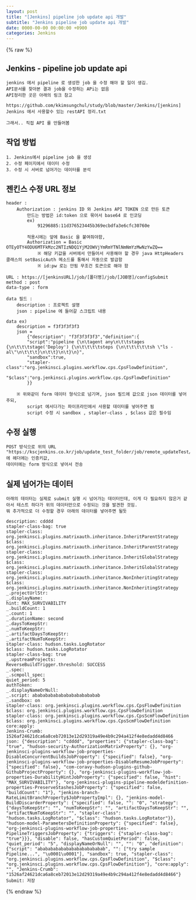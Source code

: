 ```yaml
---  
layout: post  
title: "[Jenkins] pipeline job update api 개발"  
subtitle: "Jenkins pipeline job update api 개발"  
date: 0000-00-00 00:00:00 +0900  
categories: Jenkins  
---  
```

{% raw %}  
## Jenkins - pipeline job update api  
	jenkins 에서 pipeline 로 생성한 job 을 수정 해야 할 일이 생김.  
	API문서를 찾아본 결과 job을 수정하는 APi는 없음  
	API정리한 곳은 아래의 링크 참고  
		https://github.com/kkimsungchul/study/blob/master/Jenkins/[jenkins] Jenkins 에서 사용할수 있는 restAPI 정리.txt  
  
	그래서.. 직접 API 를 만들어봄  
  
## 작업 방법  
	1. Jenkins에서 pipeline job 을 생성  
	2. 수정 페이지에서 데이터 수정  
	3. 수정 시 서버로 넘어가는 데이터를 분석  
  
## 젠킨스 수정 URL 정보  
	header :  
		Authorization : jenkins ID 와 Jenkins API TOKEN 으로 만든 토큰  
			만드는 방법은 id:token 으로 묶어서 base64 로 인코딩  
			ex)  
				91296885:11d376523445b369ecbdfa3e6cfc30760e  
  
			적용시에는 앞에 Basic 을 붙여줘야함,  
			Authorization = Basic OTEyOTY4ODU6MTFkMzc2NTIzNDQ1YjM2OWVjYmRmYTNlNmNmYzMwNzYwZQ==  
				※ 해당 키값을 서버에서 만들어서 사용해야 할 경우 java HttpHeaders 클래스의 setBasicAuth 메소드를 통해서 자동으로 발급함  
				※ id:pw 로는 안됨 무조건 토큰으로 해야 함  
  
	URL : https://[jenkinsURL]/job/[폴더명]/job/[JOB명]/configSubmit  
	method : post  
	data-type : form  
  
	data 필드 :  
		description : 프로젝트 설명  
		json : pipeline 에 들어갈 스크립트 내용  
  
	data ex)  
		description = f3f3f3f3f3  
		json =  
			{"description": "f3f3f3f3f3","definition":{  
			"script":"pipeline {\n\tagent any\n\t\tstages {\n\t\t\tstage('Deploy') {\n\t\t\t\tsteps {\n\t\t\t\t\tsh \"ls -al\"\n\t\t\t}\n\t\t}\n\t}\n}",  
			"sandbox":true,  
			"stapler-class":"org.jenkinsci.plugins.workflow.cps.CpsFlowDefinition",  
			"$class":"org.jenkinsci.plugins.workflow.cps.CpsFlowDefinition"  
			}}  
  
		※ 위와같이 form 데이터 형식으로 넘기며, json 필드에 값으로 json 데이터를 넣어주되,  
			script 에서다가는 파이프라인에서 사용할 데이터를 넣어주면 됨  
			script 수정 시 sandbox , stapler-class , $class 값은 필수임  
  
## 수정 실행  
	POST 방식으로 위의 URL "https://kscjenkins.co.kr/job/update_test_folder/job/remote_updateTest/configSubmit" 에 헤더에는 인증키값,  
	데이터에는 form 방식으로 넣어서 전송  
  
## 실제 넘어가는 데이터  
	아래의 데이터는 실제로 submit 실행 시 넘어가는 데이터인데, 이게 다 필요하지 않은거 같아서 테스트 하다가 위의 데이터만으로 수정되는 것을 발견한 것임.  
	뭐 추가적으로 더 수정할 경우 아래의 데이터를 넣어주면 될듯  
  
	description: cdddd  
	stapler-class-bag: true  
	stapler-class: org.jenkinsci.plugins.matrixauth.inheritance.InheritParentStrategy  
	$class: org.jenkinsci.plugins.matrixauth.inheritance.InheritParentStrategy  
	stapler-class: org.jenkinsci.plugins.matrixauth.inheritance.InheritGlobalStrategy  
	$class: org.jenkinsci.plugins.matrixauth.inheritance.InheritGlobalStrategy  
	stapler-class: org.jenkinsci.plugins.matrixauth.inheritance.NonInheritingStrategy  
	$class: org.jenkinsci.plugins.matrixauth.inheritance.NonInheritingStrategy  
	_.projectUrlStr:  
	_.displayName:  
	hint: MAX_SURVIVABILITY  
	_.buildCount: 1  
	_.count: 1  
	_.durationName: second  
	_.daysToKeepStr:  
	_.numToKeepStr:  
	_.artifactDaysToKeepStr:  
	_.artifactNumToKeepStr:  
	stapler-class: hudson.tasks.LogRotator  
	$class: hudson.tasks.LogRotator  
	stapler-class-bag: true  
	_.upstreamProjects:  
	ReverseBuildTrigger.threshold: SUCCESS  
	_.spec:  
	_.scmpoll_spec:  
	quiet_period: 5  
	authToken:  
	_.displayNameOrNull:  
	_.script: ababababababababababababab  
	_.sandbox: on  
	stapler-class: org.jenkinsci.plugins.workflow.cps.CpsFlowDefinition  
	$class: org.jenkinsci.plugins.workflow.cps.CpsFlowDefinition  
	stapler-class: org.jenkinsci.plugins.workflow.cps.CpsScmFlowDefinition  
	$class: org.jenkinsci.plugins.workflow.cps.CpsScmFlowDefinition  
	core:apply:  
	Jenkins-Crumb: 1526af24621dca6a8ceb72013e12d29319a49e4b9c294a412f4e8edadd4d8466  
	json: {"description": "cdddd", "properties": {"stapler-class-bag": "true", "hudson-security-AuthorizationMatrixProperty": {}, "org-jenkinsci-plugins-workflow-job-properties-DisableConcurrentBuildsJobProperty": {"specified": false}, "org-jenkinsci-plugins-workflow-job-properties-DisableResumeJobProperty": {"specified": false}, "com-coravy-hudson-plugins-github-GithubProjectProperty": {}, "org-jenkinsci-plugins-workflow-job-properties-DurabilityHintJobProperty": {"specified": false, "hint": "MAX_SURVIVABILITY"}, "org-jenkinsci-plugins-pipeline-modeldefinition-properties-PreserveStashesJobProperty": {"specified": false, "buildCount": "1"}, "jenkins-branch-RateLimitBranchProperty$JobPropertyImpl": {}, "jenkins-model-BuildDiscarderProperty": {"specified": false, "": "0", "strategy": {"daysToKeepStr": "", "numToKeepStr": "", "artifactDaysToKeepStr": "", "artifactNumToKeepStr": "", "stapler-class": "hudson.tasks.LogRotator", "$class": "hudson.tasks.LogRotator"}}, "hudson-model-ParametersDefinitionProperty": {"specified": false}, "org-jenkinsci-plugins-workflow-job-properties-PipelineTriggersJobProperty": {"triggers": {"stapler-class-bag": "true"}}}, "disable": false, "hasCustomQuietPeriod": false, "quiet_period": "5", "displayNameOrNull": "", "": "0", "definition": {"script": "ababababababababababababab", "": ["try sample Pipeline...", "\u0001\u0001"], "sandbox": true, "stapler-class": "org.jenkinsci.plugins.workflow.cps.CpsFlowDefinition", "$class": "org.jenkinsci.plugins.workflow.cps.CpsFlowDefinition"}, "core:apply": "", "Jenkins-Crumb": "1526af24621dca6a8ceb72013e12d29319a49e4b9c294a412f4e8edadd4d8466"}  
	Submit: 저장  
  
{% endraw %}